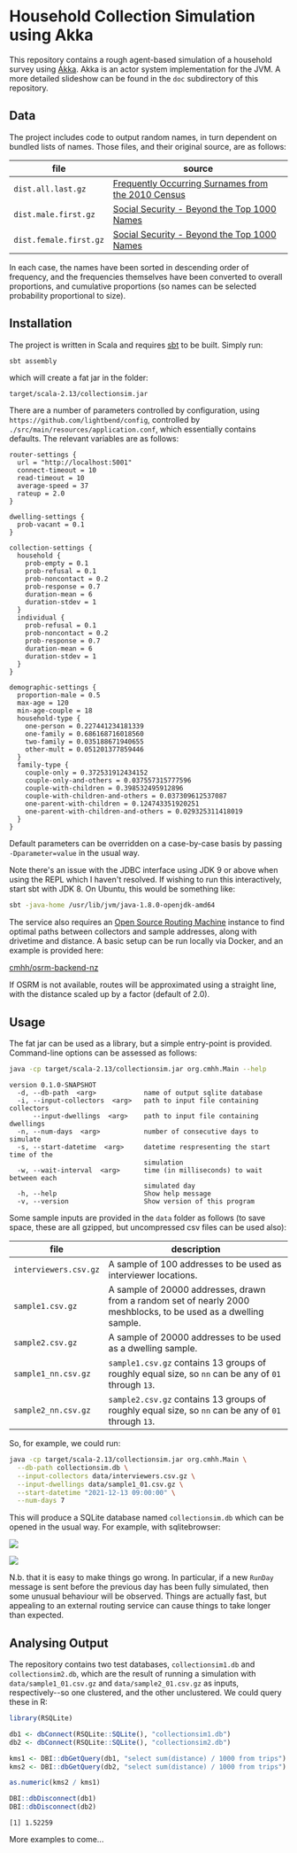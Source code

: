 # Household Collection Simulation using Akka

This repository contains a rough agent-based simulation of a household survey using [Akka](https://akka.io).  Akka is an actor system implementation for the JVM.  A more detailed slideshow can be found in the `doc` subdirectory of this repository.

## Data

The project includes code to output random names, in turn dependent on bundled lists of names.  Those files, and their original source, are as follows:

file                   | source
-----------------------|--------
`dist.all.last.gz`     | [Frequently Occurring Surnames from the 2010 Census](https://www.census.gov/topics/population/genealogy/data/2010_surnames.html)
`dist.male.first.gz`   | [Social Security - Beyond the Top 1000 Names](https://www.ssa.gov/oact/babynames/names.zip)
`dist.female.first.gz` | [Social Security - Beyond the Top 1000 Names](https://www.ssa.gov/oact/babynames/names.zip)

In each case, the names have been sorted in descending order of frequency, and the frequencies themselves have been converted to overall proportions, and cumulative proportions (so names can be selected probability proportional to size).

## Installation

The project is written in Scala and requires [sbt](https://www.scala-sbt.org/) to be built.  Simply run:

```bash
sbt assembly
```

which will create a fat jar in the folder:

```plaintext
target/scala-2.13/collectionsim.jar
```

There are a number of parameters controlled by configuration, using `https://github.com/lightbend/config`, controlled by `./src/main/resources/application.conf`, which essentially contains defaults.  The relevant variables are as follows:

```hocon
router-settings {
  url = "http://localhost:5001"
  connect-timeout = 10
  read-timeout = 10
  average-speed = 37
  rateup = 2.0
}

dwelling-settings {
  prob-vacant = 0.1
}

collection-settings {
  household {
    prob-empty = 0.1
    prob-refusal = 0.1
    prob-noncontact = 0.2
    prob-response = 0.7
    duration-mean = 6
    duration-stdev = 1
  }
  individual {
    prob-refusal = 0.1
    prob-noncontact = 0.2
    prob-response = 0.7
    duration-mean = 6
    duration-stdev = 1
  }
}

demographic-settings {
  proportion-male = 0.5
  max-age = 120
  min-age-couple = 18
  household-type {
    one-person = 0.227441234181339
    one-family = 0.686168716018560
    two-family = 0.035188671940655
    other-mult = 0.051201377859446
  }
  family-type {
    couple-only = 0.372531912434152
    couple-only-and-others = 0.037557315777596
    couple-with-children = 0.398532495912896
    couple-with-children-and-others = 0.037309612537087
    one-parent-with-children = 0.124743351920251
    one-parent-with-children-and-others = 0.029325311418019
  }
}
```

Default parameters can be overridden on a case-by-case basis by passing `-Dparameter=value` in the usual way.

Note there's an issue with the JDBC interface using JDK 9 or above when using the REPL which I haven't resolved.  If wishing to run this interactively, start sbt with JDK 8.  On Ubuntu, this would be something like:

```bash
sbt -java-home /usr/lib/jvm/java-1.8.0-openjdk-amd64
```

The service also requires an [Open Source Routing Machine](http://project-osrm.org/) instance to find optimal paths between collectors and sample addresses, along with drivetime and distance.  A basic setup can be run locally via Docker, and an example is provided here:

[cmhh/osrm-backend-nz](https://github.com/cmhh/osrm-backend-nz)

If OSRM is not available, routes will be approximated using a straight line, with the distance scaled up by a factor (default of 2.0).

## Usage

The fat jar can be used as a library, but a simple entry-point is provided.  Command-line options can be assessed as follows:

```bash
java -cp target/scala-2.13/collectionsim.jar org.cmhh.Main --help
```
```plaintext
version 0.1.0-SNAPSHOT
  -d, --db-path  <arg>            name of output sqlite database
  -i, --input-collectors  <arg>   path to input file containing collectors
      --input-dwellings  <arg>    path to input file containing dwellings
  -n, --num-days  <arg>           number of consecutive days to simulate
  -s, --start-datetime  <arg>     datetime respresenting the start time of the
                                  simulation
  -w, --wait-interval  <arg>      time (in milliseconds) to wait between each
                                  simulated day
  -h, --help                      Show help message
  -v, --version                   Show version of this program
```

Some sample inputs are provided in the `data` folder as follows (to save space, these are all gzipped, but uncompressed csv files can be used also):

file                  | description
----------------------|------------
`interviewers.csv.gz` | A sample of 100 addresses to be used as interviewer locations.
`sample1.csv.gz`      | A sample of 20000 addresses, drawn from a random set of nearly 2000 meshblocks, to be used as a dwelling sample.
`sample2.csv.gz`      | A sample of 20000 addresses to be used as a dwelling sample.
`sample1_nn.csv.gz`   | `sample1.csv.gz` contains 13 groups of roughly equal size, so `nn` can be any of `01` through `13`.
`sample2_nn.csv.gz`   | `sample2.csv.gz` contains 13 groups of roughly equal size, so `nn` can be any of `01` through `13`.

So, for example, we could run:

```bash
java -cp target/scala-2.13/collectionsim.jar org.cmhh.Main \
  --db-path collectionsim.db \
  --input-collectors data/interviewers.csv.gz \
  --input-dwellings data/sample1_01.csv.gz \
  --start-datetime "2021-12-13 09:00:00" \
  --num-days 7
```

This will produce a SQLite database named `collectionsim.db` which can be opened in the usual way.  For example, with sqlitebrowser:

![](img/collectionsim01.png)

![](img/collectionsim02.png)

N.b. that it is easy to make things go wrong.  In particular, if a new `RunDay` message is sent before the previous day has been fully simulated, then some unusual behaviour will be observed.  Things are actually fast, but appealing to an external routing service can cause things to take longer than expected.

## Analysing Output

The repository contains two test databases, `collectionsim1.db` and `collectionsim2.db`, which are the result of running a simulation with `data/sample1_01.csv.gz` and `data/sample2_01.csv.gz` as inputs, respectively--so one clustered, and the other unclustered.  We could query these in R:

```r
library(RSQLite)

db1 <- dbConnect(RSQLite::SQLite(), "collectionsim1.db")
db2 <- dbConnect(RSQLite::SQLite(), "collectionsim2.db")

kms1 <- DBI::dbGetQuery(db1, "select sum(distance) / 1000 from trips")
kms2 <- DBI::dbGetQuery(db2, "select sum(distance) / 1000 from trips")

as.numeric(kms2 / kms1)

DBI::dbDisconnect(db1)
DBI::dbDisconnect(db2)
```
```plaintext
[1] 1.52259
```

More examples to come...
